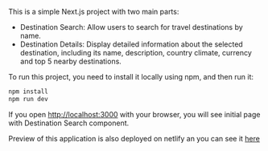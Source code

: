This is a simple Next.js project with two main parts:
- Destination Search: Allow users to search for travel destinations by name.
- Destination Details: Display detailed information about the selected destination, including its name, description, country climate, currency and top 5 nearby destinations.

To run this project, you need to install it locally using npm, and then run it:

```bash
npm install
npm run dev
```

If you open [http://localhost:3000](http://localhost:3000) with your browser, you will see initial page with Destination Search component.

Preview of this application is also deployed on netlify an you can see it [here](https://classy-raindrop-12b5ef.netlify.app/)  